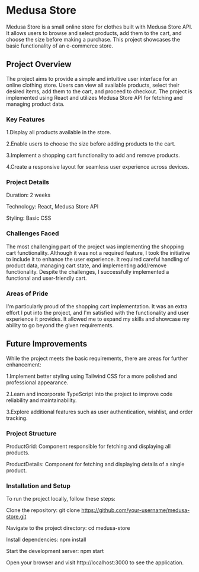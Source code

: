# Medusa Store

Medusa Store is a small online store for clothes built with Medusa Store API. It allows users to browse and select products, add them to the cart, and choose the size before making a purchase. This project showcases the basic functionality of an e-commerce store.

## Project Overview

The project aims to provide a simple and intuitive user interface for an online clothing store. Users can view all available products, select their desired items, add them to the cart, and proceed to checkout. The project is implemented using React and utilizes Medusa Store API for fetching and managing product data.

### Key Features

1.Display all products available in the store.

2.Enable users to choose the size before adding products to the cart.

3.Implement a shopping cart functionality to add and remove products.

4.Create a responsive layout for seamless user experience across devices.


### Project Details

Duration: 2 weeks

Technology: React, Medusa Store API

Styling: Basic CSS

### Challenges Faced

The most challenging part of the project was implementing the shopping cart functionality. Although it was not a required feature, I took the initiative to include it to enhance the user experience. It required careful handling of product data, managing cart state, and implementing add/remove functionality. Despite the challenges, I successfully implemented a functional and user-friendly cart.

### Areas of Pride

I'm particularly proud of the shopping cart implementation. It was an extra effort I put into the project, and I'm satisfied with the functionality and user experience it provides. It allowed me to expand my skills and showcase my ability to go beyond the given requirements.

## Future Improvements

While the project meets the basic requirements, there are areas for further enhancement:

1.Implement better styling using Tailwind CSS for a more polished and professional appearance.

2.Learn and incorporate TypeScript into the project to improve code reliability and maintainability.

3.Explore additional features such as user authentication, wishlist, and order tracking.

### Project Structure

ProductGrid: Component responsible for fetching and displaying all products.

ProductDetails: Component for fetching and displaying details of a single product.

### Installation and Setup

To run the project locally, follow these steps:

Clone the repository: git clone https://github.com/your-username/medusa-store.git

Navigate to the project directory: cd medusa-store

Install dependencies: npm install

Start the development server: npm start

Open your browser and visit http://localhost:3000 to see the application.

